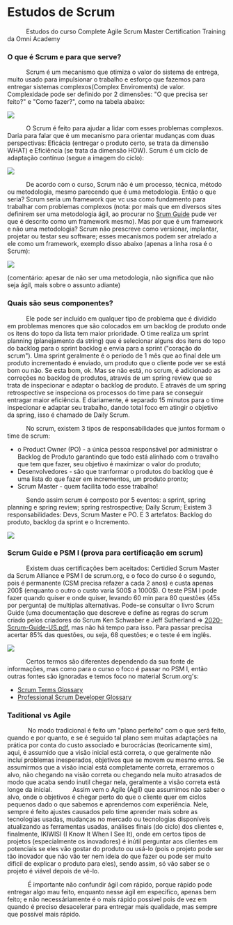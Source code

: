 # Estudos de Scrum
&nbsp;&nbsp;&nbsp;&nbsp;&nbsp;&nbsp;&nbsp;&nbsp;&nbsp;&nbsp;&nbsp;Estudos do curso Complete Agile Scrum Master Certification Training da Omni Academy
### O que é Scrum e para que serve?
&nbsp;&nbsp;&nbsp;&nbsp;&nbsp;&nbsp;&nbsp;&nbsp;&nbsp;&nbsp;&nbsp;Scrum é um mecanismo que otimiza o valor do sistema de entrega, muito usado para impulsionar o trabalho e esforço que fazemos para entregar sistemas complexos(Complex Enviroments) de valor. Complexidade pode ser definido por 2 dimensões: "O que precisa ser feito?" e "Como fazer?", como na tabela abaixo:

<img src="https://github.com/user-attachments/assets/68b273b8-a00a-4c51-8723-fefe92969777">

&nbsp;&nbsp;&nbsp;&nbsp;&nbsp;&nbsp;&nbsp;&nbsp;&nbsp;&nbsp;&nbsp;O Scrum é feito para ajudar a lidar com esses problemas complexos. Daria para falar que é um mecanismo para orientar mudanças com duas perspectivas: Eficácia (entregar o produto certo, se trata da dimensão WHAT) e Eficiência (se trata da dimensão HOW). Scrum é um ciclo de adaptação contínuo (segue a imagem do ciclo):

<img src="https://github.com/user-attachments/assets/296cfcf3-0c32-468f-883f-b3ea6dbde708">

&nbsp;&nbsp;&nbsp;&nbsp;&nbsp;&nbsp;&nbsp;&nbsp;&nbsp;&nbsp;&nbsp;De acordo com o curso, Scrum não é um processo, técnica, método ou metodologia, mesmo parecendo que é uma metodologia. Então o que seria? Scrum seria um framework que vc usa como fundamento para trabalhar com problemas complexos (nota: por mais que em diversos sites definirem ser uma metodologia ágil, ao procurar no [Srum Guide](https://scrumguides.org/) pude ver que é descrito como um framework mesmo). Mas por que é um framework e não uma metodologia? Scrum não prescreve como versionar, implantar, projetar ou testar seu software; esses mecanismos podem ser atrelado a ele como um framework, exemplo disso abaixo (apenas a linha rosa é o Scrum):

<img src="https://github.com/user-attachments/assets/91726846-002b-42fa-9772-e8962157e198">

(comentário: apesar de não ser uma metodologia, não significa que não seja ágil, mais sobre o assunto adiante)

### Quais são seus componentes?
&nbsp;&nbsp;&nbsp;&nbsp;&nbsp;&nbsp;&nbsp;&nbsp;&nbsp;&nbsp;&nbsp;Ele pode ser incluído em qualquer tipo de problema que é dividido em problemas menores que são colocados em um backlog de produto onde os itens do topo da lista tem maior prioridade. O time realiza um sprint planning (planejamento da string) que é selecionar alguns dos itens do topo do backlog para o sprint backlog e envia para a sprint ("coração do scrum"). Uma sprint geralmente é o período de 1 mês que ao final dele um produto incrementado é enviado, um produto que o cliente pode ver se está bom ou não.
Se esta bom, ok. Mas se não está, no scrum, é adicionado as correções no backlog de produtos, através de um spring review que se trata de inspecionar e adaptar o backlog de produto. E através de um spring retrospective se inspeciona os processos do time para se conseguir entragar maior eficiência. E diariamente, é separado 15 minutos para o time inspecionar e adaptar seu trabalho, dando total foco em atingir o objetivo da spring, isso é chamado de Daily Scrum.  

&nbsp;&nbsp;&nbsp;&nbsp;&nbsp;&nbsp;&nbsp;&nbsp;&nbsp;&nbsp;&nbsp;No scrum, existem 3 tipos de responsabilidades que juntos formam o time de scrum:
- o Product Owner (PO) - a única pessoa responsável por administrar o Backlog de Produto garantindo que todo está alinhado com o travalho que tem que fazer, seu objetivo é maximizar o valor do produto;
- Desenvolvedores - são que tranformar o produtos do backlog que é uma lista do que fazer em incrementos, um produto pronto;
- Scrum Master - quem facilita todo esse trabalho!

&nbsp;&nbsp;&nbsp;&nbsp;&nbsp;&nbsp;&nbsp;&nbsp;&nbsp;&nbsp;&nbsp;Sendo assim scrum é composto por 5 eventos: a sprint, spring planning e spring review; spring restrospective; Daily Scrum; Existem 3 responsabilidades: Devs, Scrum Master e PO. E 3 artefatos: Backlog do produto, backlog da sprint e o Incremento.

<img src="https://github.com/user-attachments/assets/43167d9c-0898-46ce-8899-36455332cc0f">

### Scrum Guide e PSM I (prova para certificação em scrum)
&nbsp;&nbsp;&nbsp;&nbsp;&nbsp;&nbsp;&nbsp;&nbsp;&nbsp;&nbsp;&nbsp;Existem duas certificações bem aceitados: Certidied Scrum Master da Scrum Alliance e PSM I de scrum.org, e o foco do curso é o segundo, pois é permanente (CSM precisa refazer a cada 2 anos) e custa apenas 200$ (enquanto o outro o custo varia 500$ a 1000$). O teste PSM I pode fazer quando quiser e onde quiser, levando 60 min para 80 questões (45s por pergunta) de multiplas alternativas. Pode-se consultar o livro Scrum Guide (uma documentação que descreve e define as regras do scrum criado pelos criadores do Scrum Ken Schwaber e Jeff Sutherland => [2020-Scrum-Guide-US.pdf](https://github.com/user-attachments/files/16826297/2020-Scrum-Guide-US.pdf), mas não há tempo para isso. Para passar precisa acertar 85% das questões, ou seja, 68 questões; e o teste é em inglês.

<img src="https://github.com/user-attachments/assets/9eedc967-f251-4a8b-a658-1b38870ecc5f">

&nbsp;&nbsp;&nbsp;&nbsp;&nbsp;&nbsp;&nbsp;&nbsp;&nbsp;&nbsp;&nbsp;Certos termos são diferentes dependendo da sua fonte de informações, mas como para o curso o foco é passar no PSM I, então outras fontes são ignoradas e temos foco no material Scrum.org's:
- [Scrum Terms Glossary](https://www.scrum.org/resources/scrum-glossary)
- [Professional Scrum Developer Glossary](https://www.scrum.org/resources/professional-scrum-developer-glossary)

### Taditional vs Agile
&nbsp;&nbsp;&nbsp;&nbsp;&nbsp;&nbsp;&nbsp;&nbsp;&nbsp;&nbsp;&nbsp; No modo tradicional é feito um "plano perfeito" com o que será feito, quando e por quanto, e se é seguido tal plano sem muitas adaptações na prática por conta do custo associado e burocrácias (teoricamente sim), aqui, é assumido que a visão inicial está correta, o que geralmente não incluí problemas inesperados, objetivos que se movem ou mesmo erros. Se assumirmos que a visão incial está completamente correta, erraremos o alvo, não chegando na visão correta ou chegando nela muito atrasados de modo que acaba sendo inutil chegar nela, geralmente a visão correta está longe da inicial. 
&nbsp;&nbsp;&nbsp;&nbsp;&nbsp;&nbsp;&nbsp;&nbsp;&nbsp;&nbsp;&nbsp;Assim vem o Agile (Ágil) que assumimos não saber o alvo, onde o objetivos é chegar perto do que o cliente quer em ciclos pequenos dado o que sabemos e aprendemos com experiência. Nele, sempre é feito ajustes causados pelo time aprender mais sobre as tecnologias usadas, mudanças no mercado ou tecnologias disponíveis atualizando as ferramentas usadas, análises finais (do ciclo) dos clientes e, finalmente, IKIWISI (I Know It When I See It), onde em certos tipos de projetos (especialmente os inovadores) é inútil perguntar aos clientes em potenciais se eles vão gostar do produto ou usá-lo (pois o projeto pode ser tão inovador que não vão ter nem ideia do que fazer ou pode ser muito dificil de explicar o produto para eles), sendo assim, só vão saber se o projeto é viável depois de vê-lo.

&nbsp;&nbsp;&nbsp;&nbsp;&nbsp;&nbsp;&nbsp;&nbsp;&nbsp;&nbsp;&nbsp; É importante não confundir ágil com rápido, porque rápido pode entregar algo mau feito, enquanto nesse ágil em especifico, apenas bem feito; e não necessáriamente é o mais rápido possivel pois de vez em quando é preciso desacelerar para entregar mais qualidade, mas sempre que possível mais rápido.
